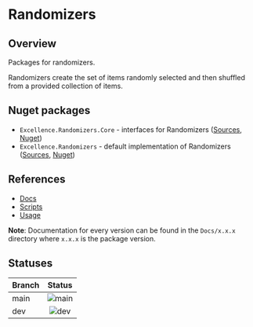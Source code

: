 # Randomizers

## Overview

Packages for randomizers.

Randomizers create the set of items randomly selected and then shuffled from a provided collection of items.

## Nuget packages

 - `Excellence.Randomizers.Core` - interfaces for Randomizers ([Sources](./Excellence.Randomizers/Sources/Excellence.Randomizers.Core), [Nuget](https://www.nuget.org/packages/Excellence.Randomizers.Core/))
 - `Excellence.Randomizers` - default implementation of Randomizers ([Sources](./Excellence.Randomizers/Sources/Excellence.Randomizers), [Nuget](https://www.nuget.org/packages/Excellence.Randomizers/)) 

## References

  - [Docs](./Excellence.Randomizers/Docs)
  - [Scripts](./Excellence.Randomizers/Scripts)
  - [Usage](./Excellence.Randomizers/Nugets/Readme.md)

**Note**: Documentation for every version can be found in the `Docs/x.x.x` directory where `x.x.x` is the package version.

## Statuses

| Branch | Status |
|:------ |:------:|
| main   | ![main](https://badgen.net/github/checks/ExcellenceDevelopment/Excellence.Randomizers/main/build-and-test?label&cache=301) |
| dev    | ![dev](https://badgen.net/github/checks/ExcellenceDevelopment/Excellence.Randomizers/dev/build-and-test?label&cache=301)   |